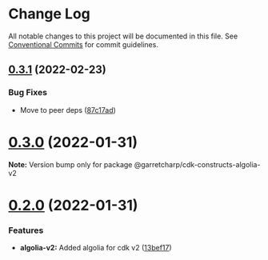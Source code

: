 # Change Log

All notable changes to this project will be documented in this file.
See [Conventional Commits](https://conventionalcommits.org) for commit guidelines.

## [0.3.1](https://github.com/garretcharp/cdk-constructs/compare/v0.3.0...v0.3.1) (2022-02-23)


### Bug Fixes

* Move to peer deps ([87c17ad](https://github.com/garretcharp/cdk-constructs/commit/87c17adbc26a23b820c527f906d78a035ba71885))





# [0.3.0](https://github.com/garretcharp/cdk-constructs/compare/v0.2.0...v0.3.0) (2022-01-31)

**Note:** Version bump only for package @garretcharp/cdk-constructs-algolia-v2





# [0.2.0](https://github.com/garretcharp/cdk-constructs/compare/v0.1.2...v0.2.0) (2022-01-31)


### Features

* **algolia-v2:** Added algolia for cdk v2 ([13bef17](https://github.com/garretcharp/cdk-constructs/commit/13bef17f7c7a020acea0318797d53c2a84e3de43))
